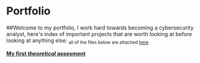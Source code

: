 # Portfolio
##Welcome to my portfolio, I work hard towards becoming a cybersecurity analyst, here's index of important projects that are worth looking at before looking at anything else:
<sub>all of the files below are attached [here](https://github.com/Wiazix/portfolio)

[**My first _theoretical_ assesment**](https://docs.google.com/document/d/1Nfq-zIJ6q4-6bTO-Gr9G6c92__iMI6AM80IPSntDJtY/edit?usp=sharing)

